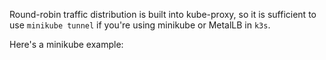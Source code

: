 
Round-robin traffic distribution is built into kube-proxy, so it is sufficient to use `minikube tunnel` if you're using minikube or MetalLB in `k3s`.

Here's a minikube example:

